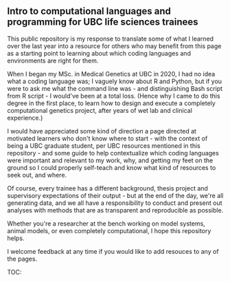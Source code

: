## Intro to computational languages and programming for UBC life sciences trainees

This public repository is my response to translate some of what I learned over the last year into a resource for others who may benefit from this page as a starting point to learning about which coding languages and environments are right for them.

When I began my MSc. in Medical Genetics at UBC in 2020, I had no idea what a coding language was; I vaguely know about R and Python, but if you were to ask me what the command line was - and distinguishing Bash script from R script - I would've been at a total loss. (Hence why I came to do this degree in the first place, to learn how to design and execute a completely computational genetics project, after years of wet lab and clinical experience.)

I would have appreciated some kind of direction a page directed at motivated learners who don't know where to start - with the context of being a UBC graduate student, per UBC resources mentioned in this repository - and some guide to help contextualize which coding languages were important and relevant to my work, why, and getting my feet on the ground so I could properly self-teach and know what kind of resources to seek out, and where. 

Of course, every trainee has a different background, thesis project and supervisory expectations of their output - but at the end of the day, we're all generating data, and we all have a responsibility to conduct and present out analyses with methods that are as transparent and reproducible as possible.

Whether you're a researcher at the bench working on model systems, animal models, or even completely computational, I hope this repository helps.

I welcome feedback at any time if you would like to add resouces to any of the pages.

TOC: 
